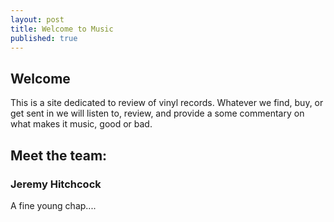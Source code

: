 ```yaml
---
layout: post
title: Welcome to Music
published: true
---
```


## **Welcome**

This is a site dedicated to review of vinyl records. Whatever we find, buy, or get sent in we will listen to, review, and provide a some commentary on what makes it music, good or bad.

## **Meet the team:**
### **Jeremy Hitchcock**
A fine young chap....
